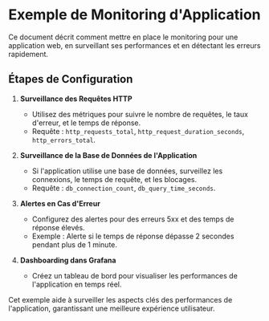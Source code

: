 
# Exemple de Monitoring d'Application

Ce document décrit comment mettre en place le monitoring pour une application web, en surveillant ses performances et en détectant les erreurs rapidement.

## Étapes de Configuration

1. **Surveillance des Requêtes HTTP**
   - Utilisez des métriques pour suivre le nombre de requêtes, le taux d'erreur, et le temps de réponse.
   - Requête : `http_requests_total`, `http_request_duration_seconds`, `http_errors_total`.

2. **Surveillance de la Base de Données de l'Application**
   - Si l'application utilise une base de données, surveillez les connexions, le temps de requête, et les blocages.
   - Requête : `db_connection_count`, `db_query_time_seconds`.

3. **Alertes en Cas d'Erreur**
   - Configurez des alertes pour des erreurs 5xx et des temps de réponse élevés.
   - Exemple : Alerte si le temps de réponse dépasse 2 secondes pendant plus de 1 minute.

4. **Dashboarding dans Grafana**
   - Créez un tableau de bord pour visualiser les performances de l'application en temps réel.

Cet exemple aide à surveiller les aspects clés des performances de l'application, garantissant une meilleure expérience utilisateur.
